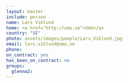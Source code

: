 ```yaml
---
layout: master
include: person
name: Lars Viklund
home: <a href="http://umu.se">UmU</a>
country: "SE"
photo: assets/images/people/Lars_Viklund.jpg
email: lars.viklund@umu.se
phone:
on_contract: yes
has_been_on_contract: no
groups:
  glenna2:
---
```

